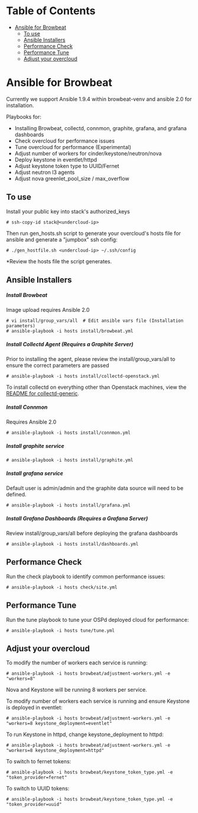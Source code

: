 Table of Contents
=================

- [Ansible for Browbeat](#)
    - [To use](#)
    - [Ansible Installers](#)
    - [Performance Check](#)
    - [Performance Tune](#)
    - [Adjust your overcloud](#)

# Ansible for Browbeat

Currently we support Ansible 1.9.4 within browbeat-venv and ansible 2.0 for installation.

Playbooks for:
* Installing Browbeat, collectd, connmon, graphite, grafana, and grafana dashboards
* Check overcloud for performance issues
* Tune overcloud for performance (Experimental)
* Adjust number of workers for cinder/keystone/neutron/nova
* Deploy keystone in eventlet/httpd
* Adjust keystone token type to UUID/Fernet
* Adjust neutron l3 agents
* Adjust nova greenlet_pool_size / max_overflow


## To use

Install your public key into stack's authorized_keys
```
# ssh-copy-id stack@<undercloud-ip>
```

Then run gen_hosts.sh script to generate your overcloud's hosts file for ansible and generate a "jumpbox" ssh config:
```
# ./gen_hostfile.sh <undercloud-ip> ~/.ssh/config
```
*Review the hosts file the script generates.


## Ansible Installers

##### Install Browbeat
Image upload requires Ansible 2.0
```
# vi install/group_vars/all  # Edit ansible vars file (Installation parameters)
# ansible-playbook -i hosts install/browbeat.yml
```

##### Install Collectd Agent (Requires a Graphite Server)
Prior to installing the agent, please review the install/group_vars/all to ensure the
correct parameters are passed
```
# ansible-playbook -i hosts install/collectd-openstack.yml
```
To install collectd on everything other than Openstack machines, view the [README for collectd-generic](README.collectd-generic.md).

##### Install Connmon
Requires Ansible 2.0
```
# ansible-playbook -i hosts install/connmon.yml
```

##### Install graphite service
```
# ansible-playbook -i hosts install/graphite.yml
```

##### Install grafana service
Default user is admin/admin and the graphite data source will need to be defined.
```
# ansible-playbook -i hosts install/grafana.yml
```

##### Install Grafana Dashboards (Requires a Grafana Server)
Review install/group_vars/all before deploying the grafana dashboards
```
# ansible-playbook -i hosts install/dashboards.yml
```

## Performance Check

Run the check playbook to identify common performance issues:
```
# ansible-playbook -i hosts check/site.yml
```

## Performance Tune

Run the tune playbook to tune your OSPd deployed cloud for performance:
```
# ansible-playbook -i hosts tune/tune.yml
```

## Adjust your overcloud

To modify the number of workers each service is running:
```
# ansible-playbook -i hosts browbeat/adjustment-workers.yml -e "workers=8"
```
Nova and Keystone will be running 8 workers per service.

To modify number of workers each service is running and ensure Keystone is deployed in eventlet:
```
# ansible-playbook -i hosts browbeat/adjustment-workers.yml -e "workers=8 keystone_deployment=eventlet"
```

To run Keystone in httpd, change keystone_deployment to httpd:
```
# ansible-playbook -i hosts browbeat/adjustment-workers.yml -e "workers=8 keystone_deployment=httpd"
```

To switch to fernet tokens:
```
# ansible-playbook -i hosts browbeat/keystone_token_type.yml -e "token_provider=fernet"
```

To switch to UUID tokens:
```
# ansible-playbook -i hosts browbeat/keystone_token_type.yml -e "token_provider=uuid"
```
